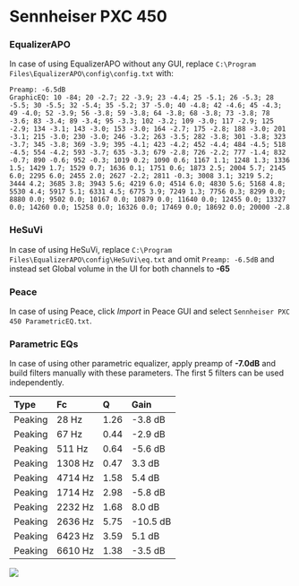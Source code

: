 # Sennheiser PXC 450

### EqualizerAPO
In case of using EqualizerAPO without any GUI, replace `C:\Program Files\EqualizerAPO\config\config.txt`
with:
```
Preamp: -6.5dB
GraphicEQ: 10 -84; 20 -2.7; 22 -3.9; 23 -4.4; 25 -5.1; 26 -5.3; 28 -5.5; 30 -5.5; 32 -5.4; 35 -5.2; 37 -5.0; 40 -4.8; 42 -4.6; 45 -4.3; 49 -4.0; 52 -3.9; 56 -3.8; 59 -3.8; 64 -3.8; 68 -3.8; 73 -3.8; 78 -3.6; 83 -3.4; 89 -3.4; 95 -3.3; 102 -3.2; 109 -3.0; 117 -2.9; 125 -2.9; 134 -3.1; 143 -3.0; 153 -3.0; 164 -2.7; 175 -2.8; 188 -3.0; 201 -3.1; 215 -3.0; 230 -3.0; 246 -3.2; 263 -3.5; 282 -3.8; 301 -3.8; 323 -3.7; 345 -3.8; 369 -3.9; 395 -4.1; 423 -4.2; 452 -4.4; 484 -4.5; 518 -4.5; 554 -4.2; 593 -3.7; 635 -3.3; 679 -2.8; 726 -2.2; 777 -1.4; 832 -0.7; 890 -0.6; 952 -0.3; 1019 0.2; 1090 0.6; 1167 1.1; 1248 1.3; 1336 1.5; 1429 1.7; 1529 0.7; 1636 0.1; 1751 0.6; 1873 2.5; 2004 5.7; 2145 6.0; 2295 6.0; 2455 2.0; 2627 -2.2; 2811 -0.3; 3008 3.1; 3219 5.2; 3444 4.2; 3685 3.8; 3943 5.6; 4219 6.0; 4514 6.0; 4830 5.6; 5168 4.8; 5530 4.4; 5917 5.1; 6331 4.5; 6775 3.9; 7249 1.3; 7756 0.3; 8299 0.0; 8880 0.0; 9502 0.0; 10167 0.0; 10879 0.0; 11640 0.0; 12455 0.0; 13327 0.0; 14260 0.0; 15258 0.0; 16326 0.0; 17469 0.0; 18692 0.0; 20000 -2.8
```

### HeSuVi
In case of using HeSuVi, replace `C:\Program Files\EqualizerAPO\config\HeSuVi\eq.txt` and omit `Preamp:
-6.5dB` and instead set Global volume in the UI for both channels to **-65**

### Peace
In case of using Peace, click *Import* in Peace GUI and select `Sennheiser PXC 450 ParametricEQ.txt`.

### Parametric EQs
In case of using other parametric equalizer, apply preamp of **-7.0dB** and build filters manually with
these parameters. The first 5 filters can be used independently.

| Type    | Fc      |    Q | Gain     |
|:--------|:--------|:-----|:---------|
| Peaking | 28 Hz   | 1.26 | -3.8 dB  |
| Peaking | 67 Hz   | 0.44 | -2.9 dB  |
| Peaking | 511 Hz  | 0.64 | -5.6 dB  |
| Peaking | 1308 Hz | 0.47 | 3.3 dB   |
| Peaking | 4714 Hz | 1.58 | 5.4 dB   |
| Peaking | 1714 Hz | 2.98 | -5.8 dB  |
| Peaking | 2232 Hz | 1.68 | 8.0 dB   |
| Peaking | 2636 Hz | 5.75 | -10.5 dB |
| Peaking | 6423 Hz | 3.59 | 5.1 dB   |
| Peaking | 6610 Hz | 1.38 | -3.5 dB  |

![](https://raw.githubusercontent.com/jaakkopasanen/AutoEq/master/results/headphonecom/sbaf-serious/Sennheiser%20PXC%20450/Sennheiser%20PXC%20450.png)